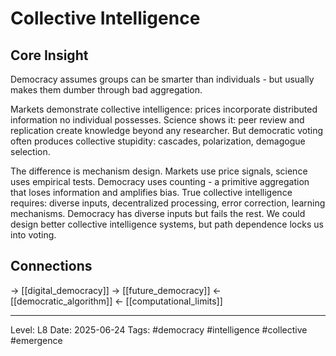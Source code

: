 # Collective Intelligence

## Core Insight
Democracy assumes groups can be smarter than individuals - but usually makes them dumber through bad aggregation.

Markets demonstrate collective intelligence: prices incorporate distributed information no individual possesses. Science shows it: peer review and replication create knowledge beyond any researcher. But democratic voting often produces collective stupidity: cascades, polarization, demagogue selection.

The difference is mechanism design. Markets use price signals, science uses empirical tests. Democracy uses counting - a primitive aggregation that loses information and amplifies bias. True collective intelligence requires: diverse inputs, decentralized processing, error correction, learning mechanisms. Democracy has diverse inputs but fails the rest. We could design better collective intelligence systems, but path dependence locks us into voting.

## Connections
→ [[digital_democracy]]
→ [[future_democracy]]
← [[democratic_algorithm]]
← [[computational_limits]]

---
Level: L8
Date: 2025-06-24
Tags: #democracy #intelligence #collective #emergence